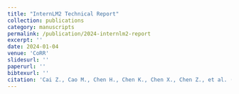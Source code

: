 ```yaml
---
title: "InternLM2 Technical Report"
collection: publications
category: manuscripts
permalink: /publication/2024-internlm2-report
excerpt: ''
date: 2024-01-04
venue: 'CoRR'
slidesurl: ''
paperurl: ''
bibtexurl: ''
citation: 'Cai Z., Cao M., Chen H., Chen K., Chen X., Chen Z., et al. (2024). "InternLM2 Technical Report." <i>CoRR</i>.'
---
```

